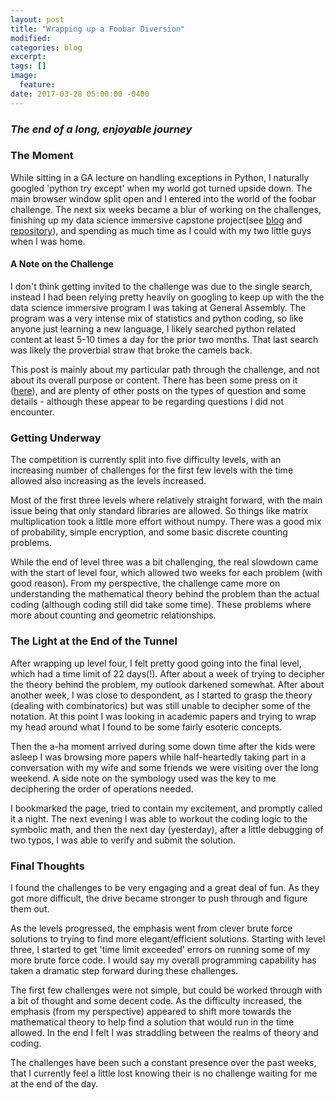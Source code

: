 ```yaml
---
layout: post
title: "Wrapping up a Foobar Diversion"
modified:
categories: blog
excerpt:
tags: []
image:
  feature:
date: 2017-03-28 05:00:00 -0400
---
```


### ***The end of a long, enjoyable journey***


### The Moment
While sitting in a GA lecture on handling exceptions in Python, I naturally googled 'python try except' when my world got turned upside down. The main browser window split open and I entered into the world of the foobar challenge. The next six weeks became a blur of working on the challenges, finishing up my data science immersive capstone project(see [blog](https://avmotamed.github.io/blog/blog/GA-capstone/) and [repository](https://github.com/avmotamed/Projects/tree/master/Predicting_Click_Through)), and spending as much time as I could with my two little guys when I was home.

#### A Note on the Challenge
I don't think getting invited to the challenge was due to the single search, instead I had been relying pretty heavily on googling to keep up with the the data science immersive program I was taking at General Assembly. The program was a very intense mix of statistics and python coding, so like anyone just learning a new language, I likely searched python related content at least 5-10 times a day for the prior two months. That last search was likely the proverbial straw that broke the camels back.

This post is mainly about my particular path through the challenge, and not about its overall purpose or content. There has been some press on it ([here](http://www.businessinsider.com/google-hiring-developers-foobar-challenge-2014-11)), and are plenty of other posts on the types of question and some details - although these appear to be regarding questions I did not encounter.

### Getting Underway
The competition is currently split into five difficulty levels, with an increasing number of challenges for the first few levels with the time allowed also increasing as the levels increased.

Most of the first three levels where relatively straight forward, with the main issue being that only standard libraries are allowed. So things like matrix multiplication took a little more effort without numpy. There was a good mix of probability, simple encryption, and some basic discrete counting problems.

While the end of level three was a bit challenging, the real slowdown came with the start of level four, which allowed two weeks for each problem (with good reason). From my perspective, the challenge came more on understanding the mathematical theory behind the problem than the actual coding (although coding still did take some time). These problems where more about counting and geometric relationships.

### The Light at the End of the Tunnel
After wrapping up level four, I felt pretty good going into the final level, which had a time limit of 22 days(!). After about a week of trying to decipher the theory behind the problem, my outlook darkened somewhat. After about another week, I was close to despondent, as I started to grasp the theory (dealing with combinatorics) but was still unable to decipher some of the notation. At this point I was looking in academic papers and trying to wrap my head around what I found to be some fairly esoteric concepts.

Then the a-ha moment arrived during some down time after the kids were asleep I was browsing more papers while half-heartedly taking part in a conversation with my wife and some friends we were visiting over the long weekend. A side note on the symbology used was the key to me deciphering the order of operations needed.

I bookmarked the page, tried to contain my excitement, and promptly called it a night. The next evening I was able to workout the coding logic to the symbolic math, and then the next day (yesterday), after a little debugging of two typos, I was able to verify and submit the solution.

### Final Thoughts
I found the challenges to be very engaging and a great deal of fun. As they got more difficult, the drive became stronger to push through and figure them out.

As the levels progressed, the emphasis went from clever brute force solutions to trying to find more elegant/efficient solutions. Starting with level three, I started to get 'time limit exceeded' errors on running some of my more brute force code. I would say my overall programming capability has taken a dramatic step forward during these challenges.

The first few challenges were not simple, but could be worked through with a bit of thought and some decent code. As the difficulty increased, the emphasis (from my perspective) appeared to shift more towards the mathematical theory to help find a solution that would run in the time allowed. In the end I felt I was  straddling between the realms of theory and coding.

The challenges have been such a constant presence over the past weeks, that I currently feel a little lost knowing their is no challenge waiting for me at the end of the day.

